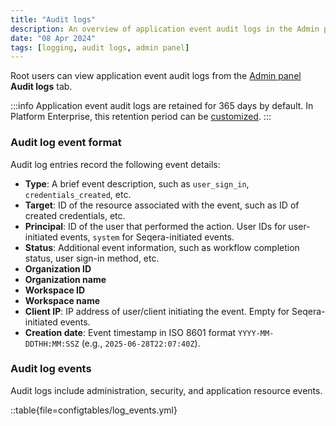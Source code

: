 ```yaml
---
title: "Audit logs"
description: An overview of application event audit logs in the Admin panel
date: "08 Apr 2024"
tags: [logging, audit logs, admin panel]
---
```


Root users can view application event audit logs from the [Admin panel](../administration/overview) **Audit logs** tab.

:::info
Application event audit logs are retained for 365 days by default. In Platform Enterprise, this retention period can be [customized](../../enterprise/configuration/overview#logging).
:::

### Audit log event format

Audit log entries record the following event details:

- **Type**: A brief event description, such as `user_sign_in`, `credentials_created`, etc.
- **Target**: ID of the resource associated with the event, such as ID of created credentials, etc.
- **Principal**: ID of the user that performed the action. User IDs for user-initiated events, `system` for Seqera-initiated events.
- **Status**: Additional event information, such as workflow completion status, user sign-in method, etc.
- **Organization ID**
- **Organization name**
- **Workspace ID**
- **Workspace name**
- **Client IP**: IP address of user/client initiating the event. Empty for Seqera-initiated events.
- **Creation date**: Event timestamp in ISO 8601 format `YYYY-MM-DDTHH:MM:SSZ` (e.g., `2025-06-28T22:07:40Z`).

### Audit log events

Audit logs include administration, security, and application resource events.

::table{file=configtables/log_events.yml}
